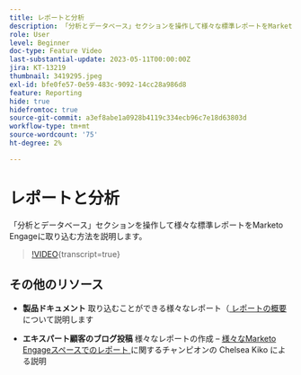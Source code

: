 ```yaml
---
title: レポートと分析
description: 「分析とデータベース」セクションを操作して様々な標準レポートをMarketo Engageに取り込む方法を説明します。
role: User
level: Beginner
doc-type: Feature Video
last-substantial-update: 2023-05-11T00:00:00Z
jira: KT-13219
thumbnail: 3419295.jpeg
exl-id: bfe0fe57-0e59-483c-9092-14cc28a986d8
feature: Reporting
hide: true
hidefromtoc: true
source-git-commit: a3ef8abe1a0928b4119c334ecb96c7e18d63803d
workflow-type: tm+mt
source-wordcount: '75'
ht-degree: 2%

---
```


# レポートと分析

「分析とデータベース」セクションを操作して様々な標準レポートをMarketo Engageに取り込む方法を説明します。

>[!VIDEO](https://video.tv.adobe.com/v/3419295/?learn=on){transcript=true}

## その他のリソース

* **製品ドキュメント**
取り込むことができる様々なレポート（[ レポートの概要 ](https://experienceleague.adobe.com/docs/marketo/using/product-docs/reporting/reporting-overview.html?lang=ja&amp;sdid=M7K4SLTS&amp;mv=email&amp;mv2=instreml) について説明します

* **エキスパート顧客のブログ投稿**
様々なレポートの作成 – [ 様々なMarketo Engageスペースでのレポート ](https://nation.marketo.com/t5/product-blogs/how-marketo-champion-chelsea-kiko-reports-in-various-marketo/ba-p/242627) に関するチャンピオンの Chelsea Kiko による説明
